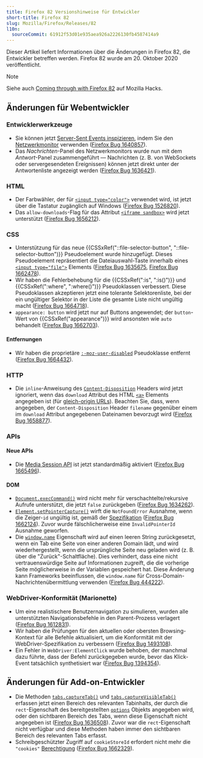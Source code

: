 ```yaml
---
title: Firefox 82 Versionshinweise für Entwickler
short-title: Firefox 82
slug: Mozilla/Firefox/Releases/82
l10n:
  sourceCommit: 61912f53d01e935aea926a2226130fb4587414a9
---
```


Dieser Artikel liefert Informationen über die Änderungen in Firefox 82, die Entwickler betreffen werden. Firefox 82 wurde am 20. Oktober 2020 veröffentlicht.

> [!NOTE]
> Siehe auch [Coming through with Firefox 82](https://hacks.mozilla.org/2020/10/coming-through-with-firefox-82/) auf Mozilla Hacks.

## Änderungen für Webentwickler

### Entwicklerwerkzeuge

- Sie können jetzt [Server-Sent Events inspizieren](https://firefox-source-docs.mozilla.org/devtools-user/network_monitor/inspecting_server-sent_events/index.html), indem Sie den [Netzwerkmonitor](https://firefox-source-docs.mozilla.org/devtools-user/network_monitor/index.html) verwenden ([Firefox Bug 1640857](https://bugzil.la/1640857)).
- Das _Nachrichten_-Panel des Netzwerkmonitors wurde nun mit dem _Antwort_-Panel zusammengeführt — Nachrichten (z. B. von WebSockets oder servergesendeten Ereignissen) können jetzt direkt unter der Antwortenliste angezeigt werden ([Firefox Bug 1636421](https://bugzil.la/1636421)).

### HTML

- Der Farbwähler, der für [`<input type="color">`](/de/docs/Web/HTML/Reference/Elements/input/color) verwendet wird, ist jetzt über die Tastatur zugänglich auf Windows ([Firefox Bug 1526820](https://bugzil.la/1526820)).
- Das `allow-downloads`-Flag für das Attribut [`<iframe sandbox>`](/de/docs/Web/HTML/Reference/Elements/iframe) wird jetzt unterstützt ([Firefox Bug 1656212](https://bugzil.la/1656212)).

### CSS

- Unterstützung für das neue {{CSSxRef("::file-selector-button", "::file-selector-button")}} Pseudoelement wurde hinzugefügt. Dieses Pseudoelement repräsentiert die Dateiauswahl-Taste innerhalb eines [`<input type="file">`](/de/docs/Web/HTML/Reference/Elements/input/file) Elements ([Firefox Bug 1635675](https://bugzil.la/1635675), [Firefox Bug 1662478](https://bugzil.la/1662478)).
- Wir haben die Fehlerbehebung für die {{CSSxRef(":is", ":is()")}} und {{CSSxRef(":where", ":where()")}} Pseudoklassen verbessert. Diese Pseudoklassen akzeptieren jetzt eine tolerante Selektorenliste, bei der ein ungültiger Selektor in der Liste die gesamte Liste nicht ungültig macht ([Firefox Bug 1664718](https://bugzil.la/1664718)).
- `appearance: button` wird jetzt nur auf Buttons angewendet; der `button`-Wert von {{CSSxRef("appearance")}} wird ansonsten wie `auto` behandelt ([Firefox Bug 1662703](https://bugzil.la/1662703)).

#### Entfernungen

- Wir haben die proprietäre [`:-moz-user-disabled`](/de/docs/Web/CSS/:-moz-user-disabled) Pseudoklasse entfernt ([Firefox Bug 1664432](https://bugzil.la/1664432)).

### HTTP

- Die `inline`-Anweisung des [`Content-Disposition`](/de/docs/Web/HTTP/Reference/Headers/Content-Disposition) Headers wird jetzt ignoriert, wenn das `download` Attribut des HTML [`<a>`](/de/docs/Web/HTML/Reference/Elements/a) Elements angegeben ist (für [gleich-origin URLs](/de/docs/Web/Security/Same-origin_policy)). Beachten Sie, dass, wenn angegeben, der `Content-Disposition` Header `filename` gegenüber einem im `download` Attribut angegebenen Dateinamen bevorzugt wird ([Firefox Bug 1658877](https://bugzil.la/1658877)).

### APIs

#### Neue APIs

- Die [Media Session API](/de/docs/Web/API/Media_Session_API) ist jetzt standardmäßig aktiviert ([Firefox Bug 1665496](https://bugzil.la/1665496)).

#### DOM

- [`Document.execCommand()`](/de/docs/Web/API/Document/execCommand) wird nicht mehr für verschachtelte/rekursive Aufrufe unterstützt, die jetzt `false` zurückgeben ([Firefox Bug 1634262](https://bugzil.la/1634262)).
- [`Element.setPointerCapture()`](/de/docs/Web/API/Element/setPointerCapture) wirft die `NotFoundError` Ausnahme, wenn die Zeiger-`id` ungültig ist, gemäß der [Spezifikation](https://w3c.github.io/pointerevents/#setting-pointer-capture) ([Firefox Bug 1662124](https://bugzil.la/1662124)). Zuvor wurde fälschlicherweise eine `InvalidPointerId` Ausnahme geworfen.
- Die [`window.name`](/de/docs/Web/API/Window/name) Eigenschaft wird auf einen leeren String zurückgesetzt, wenn ein Tab eine Seite von einer anderen Domain lädt, und wird wiederhergestellt, wenn die ursprüngliche Seite neu geladen wird (z. B. über die "Zurück"-Schaltfläche). Dies verhindert, dass eine nicht vertrauenswürdige Seite auf Informationen zugreift, die die vorherige Seite möglicherweise in der Variablen gespeichert hat. Diese Änderung kann Frameworks beeinflussen, die `window.name` für Cross-Domain-Nachrichtenübermittlung verwenden ([Firefox Bug 444222](https://bugzil.la/444222)).

### WebDriver-Konformität (Marionette)

- Um eine realistischere Benutzernavigation zu simulieren, wurden alle unterstützten Navigationsbefehle in den Parent-Prozess verlagert ([Firefox Bug 1612831](https://bugzil.la/1612831)).
- Wir haben die Prüfungen für den aktuellen oder obersten Browsing-Kontext für alle Befehle aktualisiert, um die Konformität mit der WebDriver-Spezifikation zu verbessern ([Firefox Bug 1493108](https://bugzil.la/1493108)).
- Ein Fehler in `WebDriver:ElementClick` wurde behoben, der manchmal dazu führte, dass der Befehl zurückgegeben wurde, bevor das Klick-Event tatsächlich synthetisiert war ([Firefox Bug 1394354](https://bugzil.la/1394354)).

## Änderungen für Add-on-Entwickler

- Die Methoden [`tabs.captureTab()`](/de/docs/Mozilla/Add-ons/WebExtensions/API/tabs/captureTab) und [`tabs.captureVisibleTab()`](/de/docs/Mozilla/Add-ons/WebExtensions/API/tabs/captureVisibleTab) erfassen jetzt einen Bereich des relevanten Tabinhalts, der durch die `rect`-Eigenschaft des bereitgestellten [`options`](/de/docs/Mozilla/Add-ons/WebExtensions/API/extensionTypes/ImageDetails) Objekts angegeben wird, oder den sichtbaren Bereich des Tabs, wenn diese Eigenschaft nicht angegeben ist ([Firefox Bug 1636508](https://bugzil.la/1636508)). Zuvor war die `rect`-Eigenschaft nicht verfügbar und diese Methoden haben immer den sichtbaren Bereich des relevanten Tabs erfasst.
- Schreibgeschützter Zugriff auf `cookieStoreId` erfordert nicht mehr die `"cookies"` [Berechtigung](/de/docs/Mozilla/Add-ons/WebExtensions/manifest.json/permissions) ([Firefox Bug 1662329](https://bugzil.la/1662329)).
